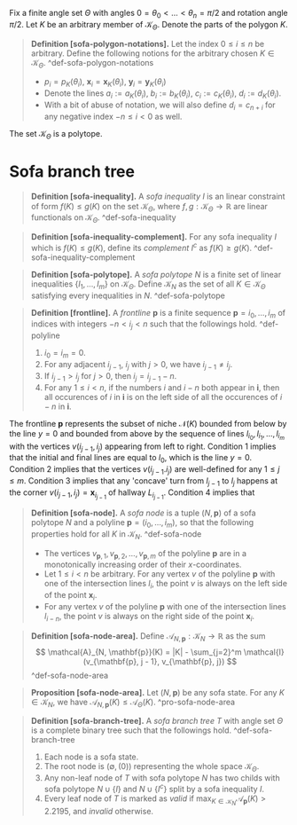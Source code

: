 Fix a finite angle set $\Theta$ with angles $0 = \theta_0 < \dots < \theta_n = \pi/2$ and rotation angle $\pi/2$. Let $K$ be an arbitrary member of $\mathcal{K}_\Theta$. Denote the parts of the polygon $K$.

> __Definition [sofa-polygon-notations].__ Let the index $0 \leq i \leq n$ be arbitrary. Define the following notions for the arbitrary chosen $K \in \mathcal{K}_\Theta$. ^def-sofa-polygon-notations
> 
> - $p_i = p_K(\theta_i)$, $\mathbf{x}_i = \mathbf{x}_K(\theta_i)$, $\mathbf{y}_i = \mathbf{y}_K(\theta_i)$
> - Denote the lines $a_i := a_K(\theta_i)$, $b_i := b_K(\theta_i)$, $c_i := c_K(\theta_i)$, $d_i := d_K(\theta_i)$.
> - With a bit of abuse of notation, we will also define $d_i = c_{n + i}$ for any negative index $-n \leq i < 0$ as well.

The set $\mathcal{K}_\Theta$ is a polytope.

# Sofa branch tree

> __Definition [sofa-inequality].__ A _sofa inequality_ $I$ is an linear constraint of form $f(K) \leq g(K)$ on the set $\mathcal{K}_\Theta$, where $f, g : \mathcal{K}_\Theta \to \mathbb{R}$ are linear functionals on $\mathcal{K}_\Theta$.
> ^def-sofa-inequality

> __Definition [sofa-inequality-complement].__ For any sofa inequality $I$ which is $f(K) \leq g(K)$, define its _complement_ $I^c$ as $f(K) \geq g(K)$.
> ^def-sofa-inequality-complement

> __Definition [sofa-polytope].__ A _sofa polytope_ $N$ is a finite set of linear inequalities $\left\{ I_1, \dots, I_m \right\}$ on $\mathcal{K}_\Theta$. Define $\mathcal{K}_N$ as the set of all $K \in \mathcal{K}_\Theta$ satisfying every inequalities in $N$.
> ^def-sofa-polytope

> __Definition [frontline].__ A _frontline_ $\mathbf{p}$ is a finite sequence $\mathbf{p} = i_0, \dots, i_m$ of indices with integers $-n < i_j < n$ such that the followings hold. ^def-polyline
> 
> 1. $i_0 = i_m = 0$.
> 2. For any adjacent $i_{j - 1}$, $i_{j}$ with $j > 0$, we have $i_{j - 1} \neq i_j$.
> 3. If $i_{j - 1} > i_{j}$ for $j > 0$, then  $i_j = i_{j-1} - n$.
> 4. For any $1 \leq i < n$, if the numbers $i$ and $i - n$ both appear in $\mathbf{i}$, then all occurences of $i$ in $\mathbf{i}$ is on the left side of all the occurences of $i - n$ in $\mathbf{i}$.

The frontline $\mathbf{p}$ represents the subset of niche $\mathcal{N}(K)$ bounded from below by the line $y=0$ and bounded from above by the sequence of lines $l_{i_0}, l_{i_1}, \dots, l_{i_m}$ with the vertices $v(i_{j - 1}, i_{j})$ appearing from left to right. Condition 1 implies that the initial and final lines are equal to $l_0$, which is the line $y=0$. Condition 2 implies that the vertices $v(i_{j-1}. i_j)$ are well-defined for any $1 \leq j \leq m$. Condition 3 implies that any 'concave' turn from $l_{j - 1}$ to $l_j$ happens at the corner $v(i_{j-1}, i_j) = \mathbf{x}_{i_{j-1}}$ of hallway $L_{i_{j-1}}$. Condition 4 implies that

> __Definition [sofa-node].__ A _sofa node_ is a tuple $(N, \mathbf{p})$ of a sofa polytope $N$ and a polyline $\mathbf{p} = (i_0, \dots, i_m)$, so that the following properties hold for all $K$ in $\mathcal{K}_N$.
> ^def-sofa-node
> 
> - The vertices $v_{\mathbf{p}, 1}, v_{\mathbf{p}, 2}, \dots, v_{\mathbf{p}, m}$ of the polyline $\mathbf{p}$ are in a monotonically increasing order of their $x$-coordinates.
> - Let $1 \leq i < n$ be arbitrary. For any vertex $v$ of the polyline $\mathbf{p}$ with one of the intersection lines $l_i$, the point $v$ is always on the left side of the point $\mathbf{x}_i$.
> - For any vertex $v$ of the polyline $\mathbf{p}$ with one of the intersection lines $l_{i - n}$, the point $v$ is always on the right side of the point $\mathbf{x}_i$.

> __Definition [sofa-node-area].__ Define $\mathcal{A}_{N, \mathbf{p}} : \mathcal{K}_N \to \mathbb{R}$ as the sum
$$
\mathcal{A}_{N, \mathbf{p}}(K) = |K| - \sum_{j=2}^m \mathcal{I}(v_{\mathbf{p}, j - 1}, v_{\mathbf{p}, j})
$$
> ^def-sofa-node-area

> __Proposition [sofa-node-area].__ Let $(N, \mathbf{p})$ be any sofa state. For any $K \in \mathcal{K}_N$, we have $\mathcal{A}_{N, \mathbf{p}}(K) \leq \mathcal{A}_\Theta(K)$.
> ^pro-sofa-node-area

> __Definition [sofa-branch-tree].__ A _sofa branch tree_ $T$ with angle set $\Theta$ is a complete binary tree such that the followings hold. ^def-sofa-branch-tree
> 
> 1. Each node is a sofa state.
> 2. The root node is $(\emptyset, (0))$ representing the whole space $\mathcal{K}_\Theta$.
> 3. Any non-leaf node of $T$ with sofa polytope $N$ has two childs with sofa polytope $N \cup \left\{ I \right\}$ and $N \cup \left\{ I^c \right\}$ split by a sofa inequality $I$.
> 4. Every leaf node of $T$ is marked as _valid_ if $\max_{K \in \mathcal{K}_N} \mathcal{A}_{\mathbf{p}}(K) > 2.2195$, and _invalid_ otherwise.
